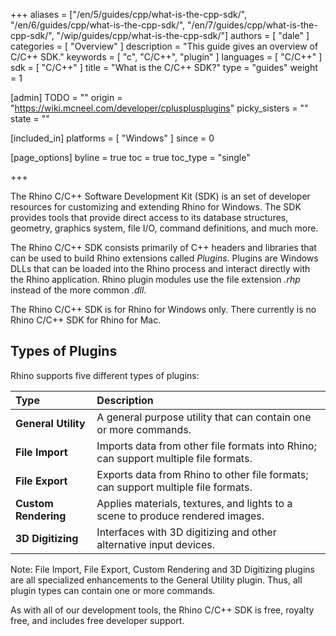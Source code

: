 +++
aliases = ["/en/5/guides/cpp/what-is-the-cpp-sdk/", "/en/6/guides/cpp/what-is-the-cpp-sdk/", "/en/7/guides/cpp/what-is-the-cpp-sdk/", "/wip/guides/cpp/what-is-the-cpp-sdk/"]
authors = [ "dale" ]
categories = [ "Overview" ]
description = "This guide gives an overview of C/C++ SDK."
keywords = [ "c", "C/C++", "plugin" ]
languages = [ "C/C++" ]
sdk = [ "C/C++" ]
title = "What is the C/C++ SDK?"
type = "guides"
weight = 1

[admin]
TODO = ""
origin = "https://wiki.mcneel.com/developer/cplusplusplugins"
picky_sisters = ""
state = ""

[included_in]
platforms = [ "Windows" ]
since = 0

[page_options]
byline = true
toc = true
toc_type = "single"

+++


The Rhino C/C++ Software Development Kit (SDK) is an set of developer resources for customizing and extending Rhino for Windows. The SDK provides tools that provide direct access to its database structures, geometry, graphics system, file I/O, command definitions, and much more.

The Rhino C/C++ SDK consists primarily of C++ headers and libraries that can be used to build Rhino extensions called *Plugins*. Plugins are Windows DLLs that can be loaded into the Rhino process and interact directly with the Rhino application. Rhino plugin modules use the file extension *.rhp* instead of the more common *.dll*.

The Rhino C/C++ SDK is for Rhino for Windows only. There currently is no Rhino C/C++ SDK for Rhino for Mac.

## Types of Plugins

Rhino supports five different types of plugins:

| Type                 | Description                                                  |
|:-------------------- |:------------------------------------------------------------ |
| **General Utility**  | A general purpose utility that can contain one or more commands. |
| **File Import**      | Imports data from other file formats into Rhino; can support multiple file formats. |
| **File Export**      | Exports data from Rhino to other file formats; can support multiple file formats. |
| **Custom Rendering** | Applies materials, textures, and lights to a scene to produce rendered images. |
| **3D Digitizing**    | Interfaces with 3D digitizing and other alternative input devices. |

Note: File Import, File Export, Custom Rendering and 3D Digitizing plugins are all specialized enhancements to the General Utility plugin.  Thus, all plugin types can contain one or more commands.

As with all of our development tools, the Rhino C/C++ SDK is free, royalty free, and includes free developer support.
